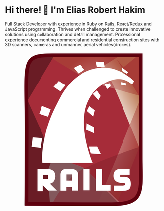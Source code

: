 <h1>Hi there! 👋 I'm Elias Robert Hakim</h1>

Full Stack Developer with experience in Ruby on Rails, React/Redux and JavaScript programming. Thrives when challenged to create innovative solutions using collaboration and detail management. Professional experience documenting commercial and residential construction sites with 3D scanners, cameras and unmanned aerial vehicles(drones). 

<svg viewBox="0 0 128 128">
<path fill="#A62C39" d="M17.444 125.054s.188-29.538.188-59.564c0-58.159-4.901-62.491 21.194-62.491h72.635v83.889c0 27.615 5.162 38.433-23.859 38.433-29.021.001-70.158-.267-70.158-.267z"></path><g transform="translate(-273.273 -435.955)"><linearGradient id="rails-original-wordmark-a" gradientUnits="userSpaceOnUse" x1="681.437" y1="2170.426" x2="703.949" y2="2182.218" gradientTransform="matrix(1 0 0 -1 -320.773 2656.956)"><stop offset="0" stop-color="#fff"></stop><stop offset="1" stop-color="#C0815E"></stop></linearGradient><path fill="url(#rails-original-wordmark-a)" d="M350.603 449.926s4.655.932 8.688 7.757c4.034 6.826 25.444 59.886 25.444 59.886v-43.131l-19.858-32.27 5.585 6.827 10.55-8.689-13.653-.93-16.756 10.55z"></path></g><g transform="translate(-273.273 -435.955)"><radialGradient id="rails-original-wordmark-b" cx="668.118" cy="1679.3" r="38.406" gradientTransform="matrix(1 0 0 -1.582 -320.773 3155.877)" gradientUnits="userSpaceOnUse"><stop offset="0" stop-color="#fff"></stop><stop offset="1" stop-color="#A94436"></stop></radialGradient><path opacity=".668" fill="url(#rails-original-wordmark-b)" d="M309.335 439.686s30.719 20.479 45.613 24.513a4339.783 4339.783 0 0130.408 8.378l-35.373 86.88 15.204.621 19.86-49.026-.622-71.676-75.09.31z"></path><path fill="#fff" fill-opacity=".44" d="M337.881 531.221l31.956 30.733-59.571-1.256s-1.861-18.927-1.241-28.856l3.723-9.929 25.133 9.308z"></path></g><path fill-opacity=".362" d="M94.085 125.365L65.229 95.577l-26.375-9.929-20.479-45.612L40.096 3.732l-14.584-.621-5.896 5.586-2.172 4.344-1.552 112.945 78.193-.621z"></path><path opacity=".5" fill="#83222D" d="M111.773 77.89S82.606 87.199 65.23 95.887c-17.376 8.688-26.685 29.787-26.685 29.787s37.234-1.861 51.197-1.241c13.963.621 20.479.621 21.72-18.927 1.241-19.548.311-27.616.311-27.616z"></path><g fill="#fff"><path d="M26.435 96.422v18.326h4.674v-4.773l4.254 4.254h7.172l-5.688-5.688s4.093-.067 4.402-5.984c0-5.43-4.097-6.134-8.83-6.134h-5.984zm4.897 4.971h4.031v3.265h-4.031v-3.265zM51.562 96.496c-2.559-.015-6.108.223-6.108 5.045v12.737h4.797v-3.116h4.65v3.042h4.822V100.85c0-4.189-4.654-4.353-7.147-4.353l-1.014-.001zm-1.237 4.6h4.501v5.021h-4.501v-5.021zM64.531 96.507h4.964v17.531h-4.964zM74.692 96.741v17.531h11.947v-4.654H79.58V96.663l-4.888.078zM102.463 96.585v4.732h-7.99v1.707h3.413c1.785 0 5.508-.077 5.508 5.508s-2.561 5.896-7.758 5.896h-6.283v-4.267h7.214c2.172 0 2.292-.708 2.292-1.324 0-.615-1.11-.902-3.369-.902s-6.447-1.11-6.447-5.454 2.172-5.973 6.516-5.973c4.345-.001 6.904.077 6.904.077z"></path></g><g fill="#fff"><path d="M30.787 91.233h41.269S62.902 70.444 65.23 51.36c2.326-19.082 17.376-27.771 25.909-28.702 8.533-.931 13.187 4.344 13.187 4.344l1.861-2.792S93.931 11.798 78.416 13.195C62.902 14.59 52.197 24.83 45.526 37.241c-6.671 12.412-10.55 21.101-13.188 34.132-2.637 13.033-1.551 19.86-1.551 19.86zM22.565 70.444l8.066.62-1.396 8.068-7.602-.931.932-7.757zM35.286 53.377l2.172-6.05-7.137-2.793-2.327 6.516 7.292 2.327zM45.37 32.588l4.189-4.965-5.43-3.568-4.343 4.81 5.584 3.723zM56.385 13.351l3.724 4.499 5.12-2.947-3.724-4.189-5.12 2.637zM74.538 8.231l.93 4.499 6.361-.155-.62-4.034-6.671-.31z"></path><path d="M96.102 13.04l-.155 2.792 4.343 2.328.931-1.396-5.119-3.724zM95.172 24.986v2.327l4.189.465v-1.861l-4.189-.931zM81.829 27.002l2.017 3.724 2.948-2.327-.621-2.482-4.344 1.085zM75.468 31.812l3.103 4.655-1.862 3.257-4.499-4.965 3.258-2.947zM69.262 44.69l-2.017 4.033 5.275 4.5 1.241-5.121-4.499-3.412zM67.09 58.807l-.31 5.43 6.516 2.792-.311-5.119-5.895-3.103zM68.952 78.045l1.552 5.586 8.223.465-2.949-6.051h-6.826z"></path></g><path stroke="#5E000E" stroke-width="3" d="M17.444 125.054s.188-29.538.188-59.564c0-58.159-4.901-62.491 21.194-62.491h72.635v83.889c0 27.615 3.921 38.433-23.859 38.433-27.78.001-70.158-.267-70.158-.267z" fill="none"></path>
</svg>


<!--
**haki9975/haki9975** is a ✨ _special_ ✨ repository because its `README.md` (this file) appears on your GitHub profile.

Here are some ideas to get you started:

- 🔭 I’m currently working on ...
- 🌱 I’m currently learning ...
- 👯 I’m looking to collaborate on ...
- 🤔 I’m looking for help with ...
- 💬 Ask me about ...
- 📫 How to reach me: ...
- 😄 Pronouns: ...
- ⚡ Fun fact: ...
-->


